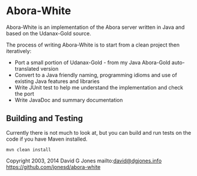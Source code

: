 # Abora-White

Abora-White is an implementation of the Abora server written in Java
and based on the Udanax-Gold source.

The process of writing Abora-White is to start from a clean project
then iteratively:

- Port a small portion of Udanax-Gold - from my Java Abora-Gold auto-translated version
- Convert to a Java friendly naming, programming idioms and use of existing Java features and libraries
- Write JUnit test to help me understand the implementation and check the port
- Write JavaDoc and summary documentation


## Building and Testing

Currently there is not much to look at, but you can build and run
tests on the code if you have Maven installed.

    mvn clean install


Copyright 2003, 2014 David G Jones
mailto:david@dgjones.info
https://github.com/jonesd/abora-white